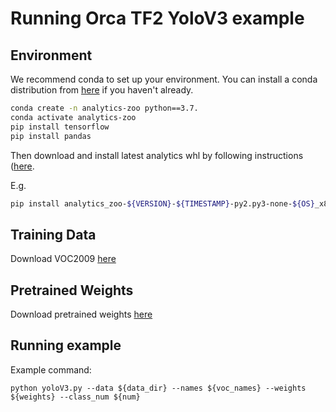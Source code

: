 # Running Orca TF2 YoloV3 example


## Environment

We recommend conda to set up your environment. You can install a conda distribution from [here](https://docs.conda.io/projects/conda/en/latest/user-guide/install/)
if you haven't already.

```bash
conda create -n analytics-zoo python==3.7.
conda activate analytics-zoo
pip install tensorflow
pip install pandas
```

Then download and install latest analytics whl by following instructions ([here](https://analytics-zoo.github.io/master/#PythonUserGuide/install/#install-the-latest-nightly-build-wheels-for-pip).

E.g.
```bash
pip install analytics_zoo-${VERSION}-${TIMESTAMP}-py2.py3-none-${OS}_x86_64.whl[ray]
```

## Training Data

Download VOC2009 [here](http://host.robots.ox.ac.uk/pascal/VOC/voc2009/VOCtrainval_11-May-2009.tar) 


## Pretrained Weights

Download pretrained weights [here](https://pjreddie.com/media/files/yolov3.weights)

## Running example

Example command:

```
python yoloV3.py --data ${data_dir} --names ${voc_names} --weights ${weights} --class_num ${num}
```

